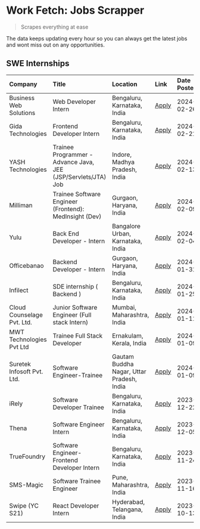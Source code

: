 # Work Fetch: Jobs Scrapper
> Scrapes everything at ease

The data keeps updating every hour so you can always get the latest jobs and wont miss out on any opportunities.

## SWE Internships
<!--START_SECTION:workfetch-->
| Company                    | Title                                                         | Location                                  | Link                                                                                                                                                                                                                                                                            | Date Posted   |
|:---------------------------|:--------------------------------------------------------------|:------------------------------------------|:--------------------------------------------------------------------------------------------------------------------------------------------------------------------------------------------------------------------------------------------------------------------------------|:--------------|
| Business Web Solutions     | Web Developer Intern                                          | Bengaluru, Karnataka, India               | [Apply](https://in.linkedin.com/jobs/view/web-developer-intern-at-business-web-solutions-3839906144?refId=GS4lOj63DuEVas482t6bYw%3D%3D&trackingId=3jZNIXVAY1zH0ywghhll9g%3D%3D&position=21&pageNum=0&trk=public_jobs_jserp-result_search-card)                                  | 2024-02-26    |
| Gida Technologies          | Frontend Developer Intern                                     | Bengaluru, Karnataka, India               | [Apply](https://in.linkedin.com/jobs/view/frontend-developer-intern-at-gida-technologies-3836040945?refId=GS4lOj63DuEVas482t6bYw%3D%3D&trackingId=h7fxAVCmDRYGfcvN4SwcTQ%3D%3D&position=17&pageNum=0&trk=public_jobs_jserp-result_search-card)                                  | 2024-02-21    |
| YASH Technologies          | Trainee Programmer - Advance Java, JEE (JSP/Servlets/JTA) Job | Indore, Madhya Pradesh, India             | [Apply](https://in.linkedin.com/jobs/view/trainee-programmer-advance-java-jee-jsp-servlets-jta-job-at-yash-technologies-3811759183?refId=GS4lOj63DuEVas482t6bYw%3D%3D&trackingId=0L%2BAeDvoNMxmYdCWkoxhkg%3D%3D&position=13&pageNum=0&trk=public_jobs_jserp-result_search-card) | 2024-02-13    |
| Milliman                   | Trainee Software Engineer (Frontend): MedInsight (Dev)        | Gurgaon, Haryana, India                   | [Apply](https://in.linkedin.com/jobs/view/trainee-software-engineer-frontend-medinsight-dev-at-milliman-3792874280?refId=GS4lOj63DuEVas482t6bYw%3D%3D&trackingId=09xqauOaBwvz5WFNNyu05g%3D%3D&position=3&pageNum=0&trk=public_jobs_jserp-result_search-card)                    | 2024-02-09    |
| Yulu                       | Back End Developer - Intern                                   | Bangalore Urban, Karnataka, India         | [Apply](https://in.linkedin.com/jobs/view/back-end-developer-intern-at-yulu-3821682220?refId=GS4lOj63DuEVas482t6bYw%3D%3D&trackingId=6xQBGFeX9%2Bt3oDHZJQvAlw%3D%3D&position=7&pageNum=0&trk=public_jobs_jserp-result_search-card)                                              | 2024-02-04    |
| Officebanao                | Backend Developer - Intern                                    | Gurgaon, Haryana, India                   | [Apply](https://in.linkedin.com/jobs/view/backend-developer-intern-at-officebanao-3814263731?refId=GS4lOj63DuEVas482t6bYw%3D%3D&trackingId=wFEnvaHo7cRjXnh5Z9mWZQ%3D%3D&position=18&pageNum=0&trk=public_jobs_jserp-result_search-card)                                         | 2024-01-31    |
| Infilect                   | SDE internship ( Backend )                                    | Bengaluru, Karnataka, India               | [Apply](https://in.linkedin.com/jobs/view/sde-internship-backend-at-infilect-3815120558?refId=GS4lOj63DuEVas482t6bYw%3D%3D&trackingId=qv0PIWWf%2BH4AnjTsqT3ReA%3D%3D&position=19&pageNum=0&trk=public_jobs_jserp-result_search-card)                                            | 2024-01-25    |
| Cloud Counselage Pvt. Ltd. | Junior Software Engineer (Full stack Intern)                  | Mumbai, Maharashtra, India                | [Apply](https://in.linkedin.com/jobs/view/junior-software-engineer-full-stack-intern-at-cloud-counselage-pvt-ltd-3803132814?refId=GS4lOj63DuEVas482t6bYw%3D%3D&trackingId=yDEq4xVE8QB1tw4bcuCk7g%3D%3D&position=20&pageNum=0&trk=public_jobs_jserp-result_search-card)          | 2024-01-11    |
| MWT Technologies Pvt Ltd   | Trainee Full Stack Developer                                  | Ernakulam, Kerala, India                  | [Apply](https://in.linkedin.com/jobs/view/trainee-full-stack-developer-at-mwt-technologies-pvt-ltd-3800921715?refId=GS4lOj63DuEVas482t6bYw%3D%3D&trackingId=T5E6eY%2FXmh1tWuaP%2F50L4Q%3D%3D&position=4&pageNum=0&trk=public_jobs_jserp-result_search-card)                     | 2024-01-09    |
| Suretek Infosoft Pvt. Ltd. | Software Engineer-Trainee                                     | Gautam Buddha Nagar, Uttar Pradesh, India | [Apply](https://in.linkedin.com/jobs/view/software-engineer-trainee-at-suretek-infosoft-pvt-ltd-3800934643?refId=GS4lOj63DuEVas482t6bYw%3D%3D&trackingId=cZP%2BFX09FCXSlBwZUZzJIw%3D%3D&position=14&pageNum=0&trk=public_jobs_jserp-result_search-card)                         | 2024-01-09    |
| iRely                      | Software Developer Trainee                                    | Bengaluru, Karnataka, India               | [Apply](https://in.linkedin.com/jobs/view/software-developer-trainee-at-irely-3801577534?refId=GS4lOj63DuEVas482t6bYw%3D%3D&trackingId=2TQmjEzJZO3VOhUfIF3ZuA%3D%3D&position=9&pageNum=0&trk=public_jobs_jserp-result_search-card)                                              | 2023-12-22    |
| Thena                      | Software Engineer Intern                                      | Bengaluru, Karnataka, India               | [Apply](https://in.linkedin.com/jobs/view/software-engineer-intern-at-thena-3778731751?refId=GS4lOj63DuEVas482t6bYw%3D%3D&trackingId=i7PYeO82kg8G7cln01gR6Q%3D%3D&position=11&pageNum=0&trk=public_jobs_jserp-result_search-card)                                               | 2023-12-05    |
| TrueFoundry                | Software Engineer- Frontend Developer Intern                  | Bengaluru, Karnataka, India               | [Apply](https://in.linkedin.com/jobs/view/software-engineer-frontend-developer-intern-at-truefoundry-3790095058?refId=GS4lOj63DuEVas482t6bYw%3D%3D&trackingId=z9PzHwzBPLvJoQOH%2BMfq6Q%3D%3D&position=10&pageNum=0&trk=public_jobs_jserp-result_search-card)                    | 2023-11-24    |
| SMS-Magic                  | Software Trainee Engineer                                     | Pune, Maharashtra, India                  | [Apply](https://in.linkedin.com/jobs/view/software-trainee-engineer-at-sms-magic-3761409781?refId=GS4lOj63DuEVas482t6bYw%3D%3D&trackingId=iGFk60ex1Db7Iy4RerR9aA%3D%3D&position=23&pageNum=0&trk=public_jobs_jserp-result_search-card)                                          | 2023-11-16    |
| Swipe (YC S21)             | React Developer Intern                                        | Hyderabad, Telangana, India               | [Apply](https://in.linkedin.com/jobs/view/react-developer-intern-at-swipe-yc-s21-3737600089?refId=GS4lOj63DuEVas482t6bYw%3D%3D&trackingId=lDvt7CGAuC4vOycvH0gDeg%3D%3D&position=12&pageNum=0&trk=public_jobs_jserp-result_search-card)                                          | 2023-10-13    |
<!--END_SECTION:workfetch-->
